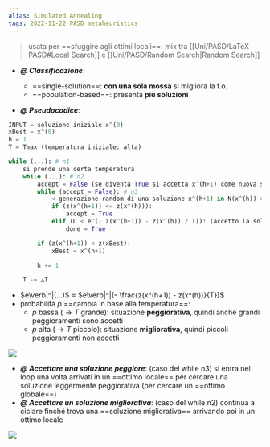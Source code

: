 ```yaml
---
alias: Simulated Annealing
tags: 2022-11-22 PASD metaheuristics
---
```


>  usata per ==sfuggire agli ottimi locali==: mix tra [[Uni/PASD/LaTeX PASD#Local Search]] e [[Uni/PASD/Random Search|Random Search]]

- ***@ Classificazione***: 
	- ==single-solution==: **con una sola mossa** si migliora la f.o.
	- ==population-based==: presenta **più soluzioni**


- ***@ Pseudocodice***:
```python
INPUT = soluzione iniziale x^(0)
xBest = x^(0)
h = 1
T = Tmax (temperatura iniziale: alta)

while (...): # n1
	si prende una certa temperatura
	while (...): # n2
		accept = False (se diventa True si accetta x^(h+1) come nuova soluzione)
		while (accept = False): # n3
			< generazione random di una soluzione x^(h+1) in N(x^(h)) >
			if (z(x^(h+1)) <= z(x^(h))):
				accept = True
			elif (U < e^(- z(x^(h+1)) - z(x^(h)) / T)): (accetto la soluzione x^(h+1) con probabilità p = e^(...))
				done = True

		if (z(x^(h+1)) < z(xBest):
			xBest = x^(h+1)

		h += 1

	T -= △T
```

- $e\verb|^|(...)$ = $e\verb|^|(- \frac{z(x^(h+1)) - z(x^(h))}{T})$
- probabilità $p$ ==cambia in base alla temperatura==:
	- $p$ bassa ($\to T$ grande): situazione **peggiorativa**, quindi anche grandi peggioramenti sono accetti
	- $p$ alta ($\to T$ piccolo): situazione **migliorativa**, quindi piccoli peggioramenti non accetti

![](Uni/PASD/img/pdeltaz.jpeg)

- ***@ Accettare una soluzione peggiore***: (caso del while n3) si entra nel loop una volta arrivati in un ==ottimo locale== per cercare una soluzione leggermente peggiorativa (per cercare un ==ottimo globale==)
- ***@ Accettare un soluzione migliorativa***: (caso del while n2) continua a ciclare finché trova una ==soluzione migliorativa== arrivando poi in un ottimo locale

![](Uni/PASD/img/globott.jpeg)